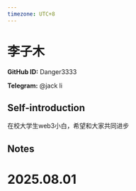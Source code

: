 ```yaml
---
timezone: UTC+8
---
```


# 李子木

**GitHub ID:** Danger3333

**Telegram:** @jack li

## Self-introduction

在校大学生web3小白，希望和大家共同进步

## Notes

<!-- Content_START -->

# 2025.08.01


<!-- Content_END -->
